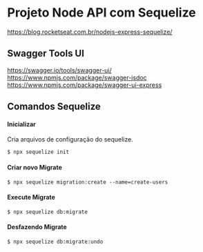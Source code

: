 # Projeto Node API com Sequelize

https://blog.rocketseat.com.br/nodejs-express-sequelize/

## Swagger Tools UI

https://swagger.io/tools/swagger-ui/
https://www.npmjs.com/package/swagger-jsdoc
https://www.npmjs.com/package/swagger-ui-express

## Comandos Sequelize

#### Inicializar

Cria arquivos de configuração do sequelize.

```
$ npx sequelize init
```

#### Criar novo Migrate

```
$ npx sequelize migration:create --name=create-users
```

#### Execute Migrate

```
$ npx sequelize db:migrate
```

#### Desfazendo Migrate

```
$ npx sequelize db:migrate:undo
```